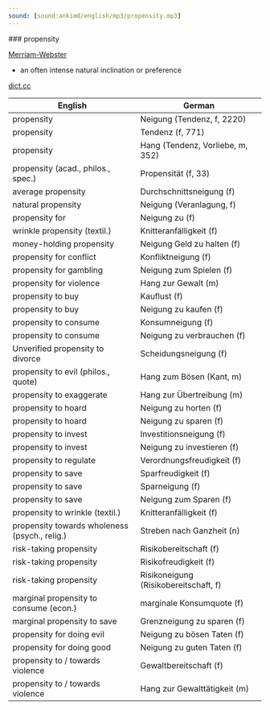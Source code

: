```yaml
---
sound: [sound:ankimd/english/mp3/propensity.mp3]
---
```


\### propensity

[Merriam-Webster](https://www.merriam-webster.com/dictionary/propensity)

- an often intense natural inclination or preference

[dict.cc](https://www.dict.cc/propensity)

| English        | German       |
| -------------- | ------------ |
| propensity | Neigung (Tendenz, f, 2220) |
| propensity | Tendenz (f, 771) |
| propensity | Hang (Tendenz, Vorliebe, m, 352) |
| propensity (acad., philos., spec.) | Propensität (f, 33) |
| average propensity | Durchschnittsneigung (f) |
| natural propensity | Neigung (Veranlagung, f) |
| propensity for | Neigung zu (f) |
| wrinkle propensity (textil.) | Knitteranfälligkeit (f) |
| money-holding propensity | Neigung Geld zu halten (f) |
| propensity for conflict | Konfliktneigung (f) |
| propensity for gambling | Neigung zum Spielen (f) |
| propensity for violence | Hang zur Gewalt (m) |
| propensity to buy | Kauflust (f) |
| propensity to buy | Neigung zu kaufen (f) |
| propensity to consume | Konsumneigung (f) |
| propensity to consume | Neigung zu verbrauchen (f) |
| Unverified propensity to divorce | Scheidungsneigung (f) |
| propensity to evil (philos., quote) | Hang zum Bösen (Kant, m) |
| propensity to exaggerate | Hang zur Übertreibung (m) |
| propensity to hoard | Neigung zu horten (f) |
| propensity to hoard | Neigung zu sparen (f) |
| propensity to invest | Investitionsneigung (f) |
| propensity to invest | Neigung zu investieren (f) |
| propensity to regulate | Verordnungsfreudigkeit (f) |
| propensity to save | Sparfreudigkeit (f) |
| propensity to save | Sparneigung (f) |
| propensity to save | Neigung zum Sparen (f) |
| propensity to wrinkle (textil.) | Knitteranfälligkeit (f) |
| propensity towards wholeness (psych., relig.) | Streben nach Ganzheit (n) |
| risk-taking propensity | Risikobereitschaft (f) |
| risk-taking propensity | Risikofreudigkeit (f) |
| risk-taking propensity | Risikoneigung (Risikobereitschaft, f) |
| marginal propensity to consume (econ.) | marginale Konsumquote (f) |
| marginal propensity to save | Grenzneigung zu sparen (f) |
| propensity for doing evil | Neigung zu bösen Taten (f) |
| propensity for doing good | Neigung zu guten Taten (f) |
| propensity to / towards violence | Gewaltbereitschaft (f) |
| propensity to / towards violence | Hang zur Gewalttätigkeit (m) |
